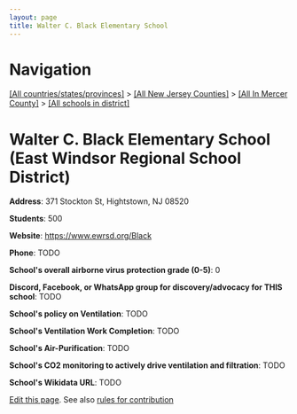 ```yaml
---
layout: page
title: Walter C. Black Elementary School
---
```

# Navigation

[[All countries/states/provinces]](../../../..) > [[All New Jersey Counties]](../../..) > [[All In Mercer County]](../..) > [[All schools in district]](..)

# Walter C. Black Elementary School (East Windsor Regional School District)

**Address**: 371 Stockton St, Hightstown, NJ 08520

**Students**: 500

**Website**: <https://www.ewrsd.org/Black>

**Phone**: TODO

**School's overall airborne virus protection grade (0-5)**: 0

**Discord, Facebook, or WhatsApp group for discovery/advocacy for THIS school**: TODO

**School's policy on Ventilation**: TODO

**School's Ventilation Work Completion**: TODO

**School's Air-Purification**: TODO

**School's CO2 monitoring to actively drive ventilation and filtration**: TODO

**School's Wikidata URL**: TODO


[Edit this page](https://github.com/ventilate-schools/NJ/edit/main/./Mercer/East_Windsor_Regional_School_District/Walter_C._Black_Elementary_School.md). See also [rules for contribution](../../../contribution-rules/)
